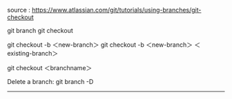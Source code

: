 source :
https://www.atlassian.com/git/tutorials/using-branches/git-checkout


git branch 
git checkout<branch>


git checkout -b ＜new-branch＞
git checkout -b ＜new-branch＞ ＜existing-branch＞


git checkout ＜branchname＞

Delete a branch:
git branch -D  <name>

----------------------------------------------------------------------------------------------